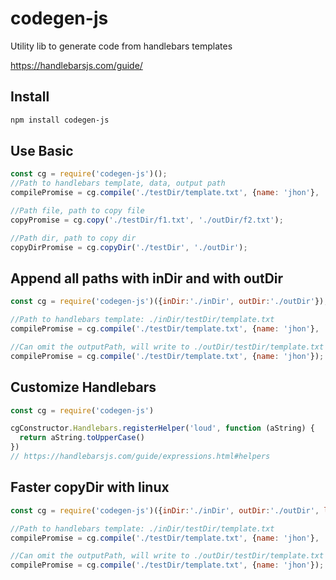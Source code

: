 # codegen-js
Utility lib to generate code from handlebars templates

https://handlebarsjs.com/guide/

## Install
```bash 
npm install codegen-js
```

## Use Basic

```js 
const cg = require('codegen-js')();
//Path to handlebars template, data, output path
compilePromise = cg.compile('./testDir/template.txt', {name: 'jhon'}, './testDir/res.txt');

//Path file, path to copy file
copyPromise = cg.copy('./testDir/f1.txt', './outDir/f2.txt');

//Path dir, path to copy dir
copyDirPromise = cg.copyDir('./testDir', './outDir');
```

## Append all paths with inDir and with outDir

```js 
const cg = require('codegen-js')({inDir:'./inDir', outDir:'./outDir'});

//Path to handlebars template: ./inDir/testDir/template.txt
compilePromise = cg.compile('./testDir/template.txt', {name: 'jhon'}, './testDir/res.txt');

//Can omit the outputPath, will write to ./outDir/testDir/template.txt
compilePromise = cg.compile('./testDir/template.txt', {name: 'jhon'});
```

## Customize Handlebars
```js
const cg = require('codegen-js')

cgConstructor.Handlebars.registerHelper('loud', function (aString) {
  return aString.toUpperCase()
})
// https://handlebarsjs.com/guide/expressions.html#helpers
```

## Faster copyDir with linux

```js 
const cg = require('codegen-js')({inDir:'./inDir', outDir:'./outDir', linux: true});

//Path to handlebars template: ./inDir/testDir/template.txt
compilePromise = cg.compile('./testDir/template.txt', {name: 'jhon'}, './testDir/res.txt');

//Can omit the outputPath, will write to ./outDir/testDir/template.txt
compilePromise = cg.compile('./testDir/template.txt', {name: 'jhon'});
```

